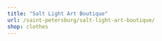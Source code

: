 ```yaml
---
title: "Salt Light Art Boutique"
url: /saint-petersburg/salt-light-art-boutique/
shop: clothes
---
```

